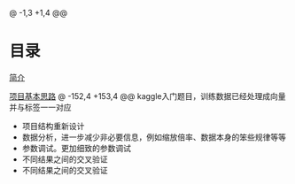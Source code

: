 @ -1,3 +1,4 @@
# 目录
[简介](#简介)

[项目基本思路](#项目基本思路)
@ -152,4 +153,4 @@ kaggle入门题目，训练数据已经处理成向量并与标签一一对应
-   项目结构重新设计
-   数据分析，进一步减少非必要信息，例如缩放倍率、数据本身的笨些规律等等
-   参数调试。更加细致的参数调试
-   不同结果之间的交叉验证
-   不同结果之间的交叉验证
